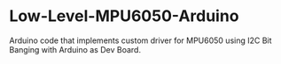 # Low-Level-MPU6050-Arduino
Arduino code that implements custom driver for MPU6050 using I2C Bit Banging with Arduino as Dev Board.

